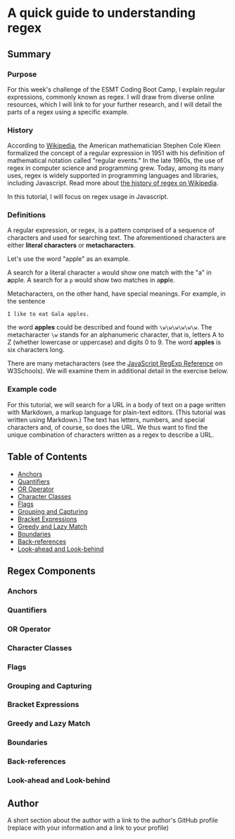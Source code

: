 # A quick guide to understanding regex

## Summary

### Purpose
For this week's challenge of the ESMT Coding Boot Camp, I explain regular expressions, commonly known as regex. I will draw from diverse online resources, which I will link to for your further research, and I will detail the parts of a regex using a specific example.

### History
According to [Wikipedia](https://en.wikipedia.org/wiki/Regular_expression), the American mathematician Stephen Cole Kleen formalized the concept of a regular expression in 1951 with his definition of mathematical notation called "regular events." In the late 1960s, the use of regex in computer science and programming grew. Today, among its many uses, regex is widely supported in programming languages and libraries, including Javascript. Read more about [the history of regex on Wikipedia](https://en.wikipedia.org/wiki/Regular_expression#History).  

In this tutorial, I will focus on regex usage in Javascript.

### Definitions

A regular expression, or regex, is a pattern comprised of a sequence of characters and used for searching text. The aforementioned characters are either **literal characters** or **metacharacters**. 

Let's use the word "apple" as an example. 

A search for a literal character `a` would show one match with the "a" in **a**pple. A search for a `p` would show two matches in a**pp**le.  

Metacharacters, on the other hand, have special meanings. For example, in the sentence 

`I like to eat Gala apples.`

the word **apples** could be described and found with `\w\w\w\w\w\w`. The metacharacter `\w` stands for an alphanumeric character, that is, letters A to Z (whether lowercase or uppercase) and digits 0 to 9. The word **apples** is six characters long.  

There are many metacharacters (see the [JavaScript RegExp Reference](https://www.w3schools.com/jsref/jsref_obj_regexp.asp) on W3Schools). We will examine them in additional detail in the exercise below.

### Example code

For this tutorial, we will search for a URL in a body of text on a page written with Markdown, a markup language for plain-text editors. (This tutorial was written using Markdown.) The text has letters, numbers, and special characters and, of course, so does the URL. We thus want to find the unique combination of characters written as a regex to describe a URL.

## Table of Contents

- [Anchors](#anchors)
- [Quantifiers](#quantifiers)
- [OR Operator](#or-operator)
- [Character Classes](#character-classes)
- [Flags](#flags)
- [Grouping and Capturing](#grouping-and-capturing)
- [Bracket Expressions](#bracket-expressions)
- [Greedy and Lazy Match](#greedy-and-lazy-match)
- [Boundaries](#boundaries)
- [Back-references](#back-references)
- [Look-ahead and Look-behind](#look-ahead-and-look-behind)

## Regex Components

### Anchors

### Quantifiers

### OR Operator

### Character Classes

### Flags

### Grouping and Capturing

### Bracket Expressions

### Greedy and Lazy Match

### Boundaries

### Back-references

### Look-ahead and Look-behind

## Author

A short section about the author with a link to the author's GitHub profile (replace with your information and a link to your profile)